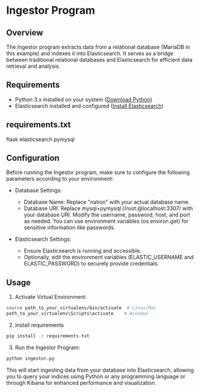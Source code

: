 
# Ingestor Program

## Overview

The Ingestor program extracts data from a relational database (MariaDB in this example) and indexes it into Elasticsearch. It serves as a bridge between traditional relational databases and Elasticsearch for efficient data retrieval and analysis.

## Requirements

- Python 3.x installed on your system ([Download Python](https://www.python.org/downloads/))
- Elasticsearch installed and configured ([Install Elasticsearch](https://www.elastic.co/guide/en/elasticsearch/reference/current/install-elasticsearch.html))

## requirements.txt
flask
elasticsearch
pymysql

## Configuration
Before running the Ingestor program, make sure to configure the following parameters according to your environment:

- Database Settings:

    - Database Name: Replace "nation" with your actual database name.
    - Database URI: Replace mysql+pymysql://root:@localhost:3307/ with your database URI. Modify the username, password, host, and port as needed. You can use environment variables (os.environ.get) for sensitive information like passwords.

- Elasticsearch Settings:

    - Ensure Elasticsearch is running and accessible.
    - Optionally, edit the environment variables (ELASTIC_USERNAME and ELASTIC_PASSWORD) to securely provide credentials.

## Usage
1. Activate Virtual Environment:
```bash
source path_to_your_virtualenv/bin/activate  # Linux/Mac
path_to_your_virtualenv\Scripts\activate    # Windows
```

2. Install requirements 
```bash
pip install -r requirements.txt
```

3. Run the Ingestor Program:
```bash
python ingestor.py
```

This will start ingesting data from your database into Elasticsearch, allowing you to query your indices using Python or any programming language or through Kibana for enhanced performance and visualization.

